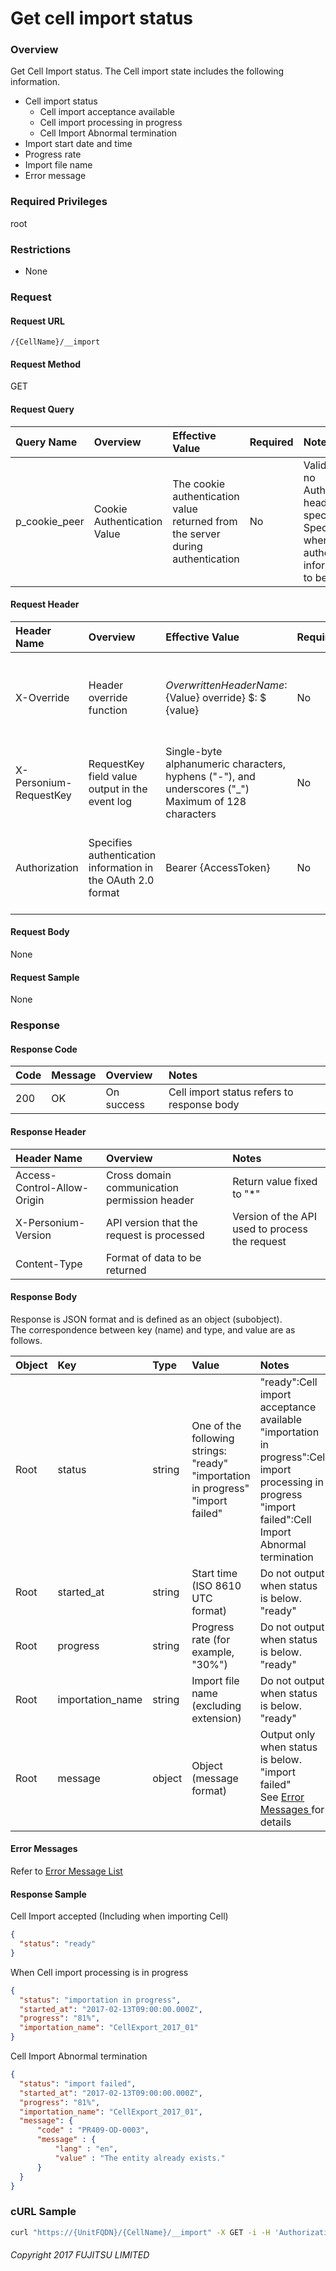 # Get cell import status

### Overview

Get Cell Import status. The Cell import state includes the following information.

* Cell import status
    * Cell import acceptance available
    * Cell import processing in progress
    * Cell Import Abnormal termination
* Import start date and time
* Progress rate
* Import file name
* Error message

### Required Privileges

root

### Restrictions

* None


### Request

#### Request URL

```
/{CellName}/__import
```

#### Request Method

GET

#### Request Query

|Query Name|Overview|Effective Value|Required|Notes|
|:--|:--|:--|:--|:--|
|p_cookie_peer|Cookie Authentication Value|The cookie authentication value returned from the server during authentication|No|Valid only if no Authorization header specified<br>Specify this when cookie authentication information is to be used|

#### Request Header

|Header Name|Overview|Effective Value|Required|Notes|
|:--|:--|:--|:--|:--|
|X-Override|Header override function|${OverwrittenHeaderName}:${Value} override} $: $ {value}|No|Overwrite normal HTTP header value. To overwrite multiple headers, specify multiple X-Override headers.|
|X-Personium-RequestKey|RequestKey field value output in the event log|Single-byte alphanumeric characters, hyphens ("-"), and underscores ("_")<br>Maximum of 128 characters|No|PCS-${UNIXtime} by default|
|Authorization|Specifies authentication information in the OAuth 2.0 format|Bearer {AccessToken}|No|* Authentication tokens are the tokens acquired using the Authentication Token Acquisition API|

#### Request Body

None

#### Request Sample

None


### Response

#### Response Code

|Code|Message|Overview|Notes|
|:--|:--|:--|:--|
|200|OK|On success|Cell import status refers to response body|

#### Response Header

|Header Name|Overview|Notes|
|:--|:--|:--|
|Access-Control-Allow-Origin|Cross domain communication permission header|Return value fixed to "*"|
|X-Personium-Version|API version that the request is processed|Version of the API used to process the request|
|Content-Type|Format of data to be returned||

#### Response Body

Response is JSON format and is defined as an object (subobject).  
The correspondence between key (name) and type, and value are as follows.

|Object|Key|Type|Value|Notes|
|:--|:--|:--|:--|:--|
|Root|status|string|One of the following strings: <br>"ready"<br>"importation in progress"<br>"import failed"|"ready":Cell import acceptance available<br>"importation in progress":Cell import processing in progress<br>"import failed":Cell Import Abnormal termination|
|Root|started_at|string|Start time (ISO 8610 UTC format)|Do not output when status is below.<br>"ready"|
|Root|progress|string|Progress rate (for example, "30%")|Do not output when status is below.<br>"ready"|
|Root|importation_name|string|Import file name (excluding extension)|Do not output when status is below.<br>"ready"|
|Root|message|object|Object (message format)|Output only when status is below.<br>"import failed"<br>See [ Error Messages ](004_Error_Messages.md) for details|

#### Error Messages

Refer to [Error Message List](004_Error_Messages.md)

#### Response Sample

Cell Import accepted (Including when importing Cell)

```json
{
  "status": "ready"
}
```

When Cell import processing is in progress

```json
{
  "status": "importation in progress",
  "started_at": "2017-02-13T09:00:00.000Z",
  "progress": "81%",
  "importation_name": "CellExport_2017_01"
}
```

Cell Import Abnormal termination

```json
{
  "status": "import failed",
  "started_at": "2017-02-13T09:00:00.000Z",
  "progress": "81%",
  "importation_name": "CellExport_2017_01",
  "message": {
      "code" : "PR409-OD-0003",
      "message" : {
          "lang" : "en",
          "value" : "The entity already exists."
      }
  }
}
```


### cURL Sample

```sh
curl "https://{UnitFQDN}/{CellName}/__import" -X GET -i -H 'Authorization: Bearer {AccessToken}' -H 'Accept: application/json'
```


###### Copyright 2017 FUJITSU LIMITED
